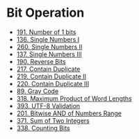 # Bit Operation


* [191. Number of 1 bits](number-of-1-bits.md)
* [136. Single Numbers I](single-number.md)
* [260. Single Numbers II](single-number-ii.md)
* [137. Single Numbers III](single-number-iii.md)
* [190. Reverse Bits](reverse-bits.md)
* [217. Contain Duplicate](contains-duplicate.md)
* [219. Contain Duplicate II]()
* [220. Contain Duplicate III]()
* [89. Gray Code](gray-code.md)
* [318. Maximum Product of Word Lengths]()
* [393. UTF-8 Validation]()
* [201. Bitwise AND of Numbers Range]()
* [371. Sum of Two Integers]()
* [338. Counting Bits]()
